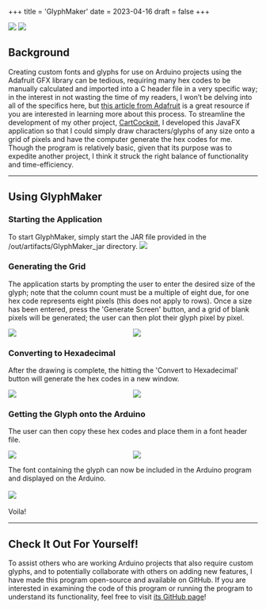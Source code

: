 +++
title = 'GlyphMaker'
date = 2023-04-16
draft = false
+++
<div class="technologies">
	<a title="Java"><img src="/technologies-logos/java.png"></a>
	<a title="JavaFX"><img src="/technologies-logos/javafx.png"></a>
</div>

## Background
Creating custom fonts and glyphs for use on Arduino projects using the Adafruit GFX library can be tedious, requiring many hex codes to be manually calculated and imported into a C header file in a very specific way; in the interest in not wasting the time of my readers, I won’t be delving into all of the specifics here, but [this article from Adafruit](https://learn.adafruit.com/creating-custom-symbol-font-for-adafruit-gfx-library/creating-new-glyphs) is a great resource if you are interested in learning more about this process. To streamline the development of my other project, [CartCockpit](/cartcockpit/overview), I developed this JavaFX application so that I could simply draw characters/glyphs of any size onto a grid of pixels and have the computer generate the hex codes for me. Though the program is relatively basic, given that its purpose was to expedite another project, I think it struck the right balance of functionality and time-efficiency. 

---

## Using GlyphMaker
### Starting the Application
To start GlyphMaker, simply start the JAR file provided in the /out/artifacts/GlyphMaker_jar directory.
<img src="/media/glyphmaker/jar-file.png">

### Generating the Grid
The application starts by prompting the user to enter the desired size of the glyph; note that the column count must be a multiple of eight due, for one hex code represents eight pixels (this does not apply to rows). Once a size has been entered, press the 'Generate Screen' button, and a grid of blank pixels will be generated; the user can then plot their glyph pixel by pixel. 
<div style="display: grid; grid-template-columns: 1fr 1fr">
	<img src="/media/glyphmaker/glyph-size.png">
	<img src="/media/glyphmaker/blank-grid.png">
</div>

### Converting to Hexadecimal
After the drawing is complete, the hitting the 'Convert to Hexadecimal' button will generate the hex codes in a new window.
<div style="display: grid; grid-template-columns: 1fr 1fr">
	<img src="/media/glyphmaker/service-battery-grid.png">
	<img src="/media/glyphmaker/service-battery-hex.png">
</div>

### Getting the Glyph onto the Arduino
The user can then copy these hex codes and place them in a font header file. 
<div style="display: grid; grid-template-columns: 1fr 1fr">
	<img src="/media/glyphmaker/service-battery-header-hex.png">
	<img src="/media/glyphmaker/service-battery-header-def.png">
</div>

The font containing the glyph can now be included in the Arduino program and displayed on the Arduino.
<br></br>
<img src="/media/glyphmaker/on-arduino.jpg" style="max-width: 700px">
<br></br>
Voila!

---

## Check It Out For Yourself!
To assist others who are working Arduino projects that also require custom glyphs, and to potentially collaborate with others on adding new features, I have made this program open-source and available on GitHub. If you are interested in examining the code of this program or running the program to understand its functionality, feel free to visit [its GitHub page](https://github.com/NathanStrobl/GlyphMaker)!